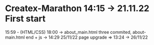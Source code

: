 # Createx-Marathon 14:15 -> 21.11.22 First start
15:59 - (HTML/CSS)
18:00 -> about_main.html
three commited, about-main.html end + js -> 14:29 25/11/22
page upgrade => 13:24 -> 26/11/22
